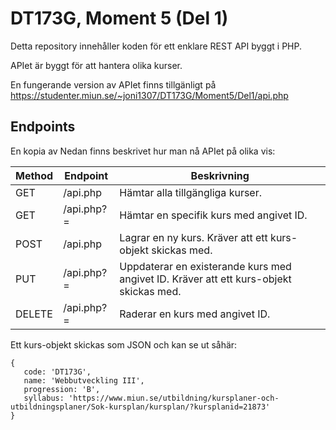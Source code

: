 # DT173G, Moment 5 (Del 1)

Detta repository innehåller koden för ett enklare REST API byggt i PHP.

APIet är byggt för att hantera olika kurser.

En fungerande version av APIet finns tillgänligt på https://studenter.miun.se/~joni1307/DT173G/Moment5/Del1/api.php

## Endpoints
En kopia av 
Nedan finns beskrivet hur man nå APIet på olika vis:

|Method  |Endpoint            |Beskrivning                                                                            |
|--------|--------------------|---------------------------------------------------------------------------------------|
|GET     |/api.php            |Hämtar alla tillgängliga kurser.                                                       |
|GET     |/api.php?=<id>      |Hämtar en specifik kurs med angivet ID.                                                |
|POST    |/api.php            |Lagrar en ny kurs. Kräver att ett kurs-objekt skickas med.                             |
|PUT     |/api.php?=<id>      |Uppdaterar en existerande kurs med angivet ID. Kräver att ett kurs-objekt skickas med. |
|DELETE  |/api.php?=<id>      |Raderar en kurs med angivet ID.                                                        |

Ett kurs-objekt skickas som JSON och kan se ut såhär:
```
{
   code: 'DT173G',
   name: 'Webbutveckling III',
   progression: 'B',
   syllabus: 'https://www.miun.se/utbildning/kursplaner-och-utbildningsplaner/Sok-kursplan/kursplan/?kursplanid=21873'
}
```